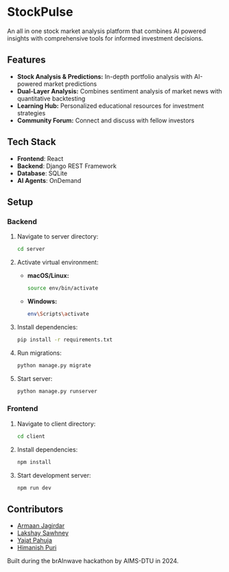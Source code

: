 # StockPulse

An all in one stock market analysis platform that combines AI powered insights with comprehensive tools for informed investment decisions.

## Features

- **Stock Analysis & Predictions:** In-depth portfolio analysis with AI-powered market predictions
- **Dual-Layer Analysis:** Combines sentiment analysis of market news with quantitative backtesting
- **Learning Hub:** Personalized educational resources for investment strategies
- **Community Forum:** Connect and discuss with fellow investors

## Tech Stack

- **Frontend**: React 
- **Backend**: Django REST Framework
- **Database**: SQLite
- **AI Agents**: OnDemand

## Setup

### Backend
1. Navigate to server directory:
   ```bash
   cd server
   ```

2. Activate virtual environment:
   - **macOS/Linux:**
     ```bash
     source env/bin/activate
     ```
   - **Windows:**
     ```bash
     env\Scripts\activate
     ```

3. Install dependencies:
   ```bash
   pip install -r requirements.txt
   ```

4. Run migrations:
   ```bash
   python manage.py migrate
   ```

5. Start  server:
   ```bash
   python manage.py runserver
   ```

### Frontend
1. Navigate to client directory:
   ```bash
   cd client
   ```

2. Install dependencies:
   ```bash
   npm install
   ```

3. Start development server:
   ```bash
   npm run dev
   ```

## Contributors

- [Armaan Jagirdar](https://github.com/Armaan457)
- [Lakshay Sawhney](https://github.com/lakshaysawhney)
- [Yajat Pahuja](https://github.com/yajatpahuja) 
- [Himanish Puri](https://github.com/himanishpuri)

Built during the brAInwave hackathon by AIMS-DTU in 2024.
